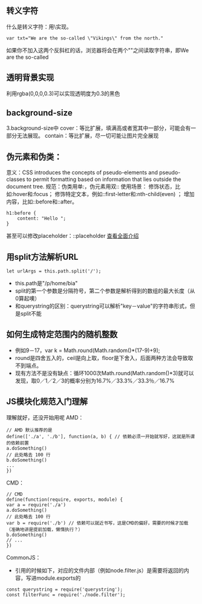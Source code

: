 ## 转义字符
什么是转义字符：用\实现。
```
var txt="We are the so-called \"Vikings\" from the north."
```
如果你不加入这两个反斜杠的话，浏览器将会在两个""之间读取字符串，即We are the so-called

## 透明背景实现
利用rgba(0,0,0,0.3)可以实现透明度为0.3的黑色

## background-size
3.background-size中
cover：等比扩展，填满高或者宽其中一部分，可能会有一部分无法展现。
contain：等比扩展，尽一切可能让图片完全展现


## 伪元素和伪类：
意义：CSS introduces the concepts of pseudo-elements and pseudo-classes  to permit formatting based on information that lies outside the document tree.
规范：伪类用单:，伪元素用双::
使用场景：
修饰状态，比如:hover和:focus；
修饰特定文本，例如::first-letter和:nth-child(even) ；
增加内容，比如::before和::after。
```
h1:before {
    content: "Hello ";
}
```
甚至可以修改placeholder：::placeholder
[查看全面介绍](http://www.alloyteam.com/2016/05/summary-of-pseudo-classes-and-pseudo-elements/)


## 用split方法解析URL
```
let urlArgs = this.path.split('/');
```
  * this.path是"/p/home/bia"
  * split的第一个参数是分隔符号，第二个参数是解析得到的数组的最大长度（从0算起噢）
  * 和querystring的区别：querystring可以解析"key－value"的字符串形式，但是split不能


## 如何生成特定范围内的随机整数
  * 例如9－17，var k = Math.round(Math.random()*(17-9)+9);
  * round是四舍五入的，ceil是向上取，floor是下舍入，后面两种方法会导致取不到端点。
  * 现有方法不是没有缺点：循环1000次Math.round(Math.random()*3)就可以发现，取0／1／2／3的概率分别为16.7%／33.3%／33.3％／16.7%

## JS模块化规范入门理解
理解就好，还没开始用呢
AMD：
```
// AMD 默认推荐的是
define(['./a', './b'], function(a, b) { // 依赖必须一开始就写好，这就是所谓的依赖前置
a.doSomething()
// 此处略去 100 行
b.doSomething()
...
})

```

CMD：
```
// CMD
define(function(require, exports, module) {
var a = require('./a')
a.doSomething()
// 此处略去 100 行
var b = require('./b') // 依赖可以就近书写，这是CMD的偏好，需要的时候才加载（准确地讲是提前加载，懒惰执行？）
b.doSomething()
// ...
})
```

CommonJS：
  * 引用的时候如下，对应的文件内部（例如node.filter.js）是需要将返回的内容，写进module.exports的
```
const querystring = require('querystring');
const filterFunc = require('./node.filter');
```



